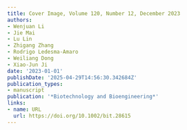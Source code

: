 ```yaml
---
title: Cover Image, Volume 120, Number 12, December 2023
authors:
- Wenjuan Li
- Jie Mai
- Lu Lin
- Zhigang Zhang
- Rodrigo Ledesma‐Amaro
- Weiliang Dong
- Xiao‐Jun Ji
date: '2023-01-01'
publishDate: '2025-04-29T14:56:30.342684Z'
publication_types:
- manuscript
publication: '*Biotechnology and Bioengineering*'
links:
- name: URL
  url: https://doi.org/10.1002/bit.28615
---
```

